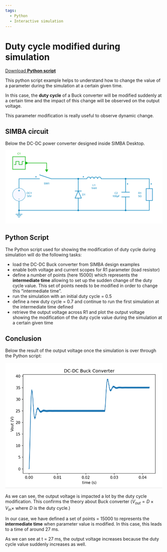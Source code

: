 ```yaml
---
tags:
  - Python
  - Interactive simulation
---
```


# Duty cycle modified during simulation

[Download **Python script**](duty_cycle_modified.py)


This python script example helps to understand how to change the value of a parameter during the simulation at a certain given time.

In this case, the **duty cycle** of a Buck converter will be modified suddenly at a certain time and the impact of this change will be observed on the output voltage.

This parameter modification is really useful to observe dynamic change.



## SIMBA circuit

Below the DC-DC power converter designed inside SIMBA Desktop.

![Buck](fig/buck.png)


## Python Script

The Python script used for showing the modification of duty cycle during simulation will do the following tasks:

* load the DC-DC Buck converter from SIMBA design examples
* enable both voltage and current scopes for R1 parameter (load resistor)
* define a number of points (here 15000) which represents the **intermediate time** allowing to set up the sudden change of the duty cycle value.
  This set of points needs to be modified in order to change this “intermediate time”.
* run the simulation with an initial duty cycle = 0.5
* define a new duty cycle = 0.7 and continue to run the first simulation at the intermediate time defined
* retrieve the output voltage across R1 and plot the output voltage showing the modification of the duty cycle value during the simulation at a certain given time


## Conclusion

Below the result of the output voltage once the simulation is over through the Python script:

![result](fig/result.png)

As we can see, the output voltage is impacted a lot by the duty cycle modification. This confirms the theory about Buck converter ($V_{out} = D \times V_{in} \times$ where $D$ is the duty cycle.) 

In our case, we have defined a set of points = 15000 to represents the **intermediate time** when parameter value is modified. In this case, this leads to a time of around 27 ms.

As we can see at t = 27 ms, the output voltage increases because the duty cycle value suddenly increases as well.
